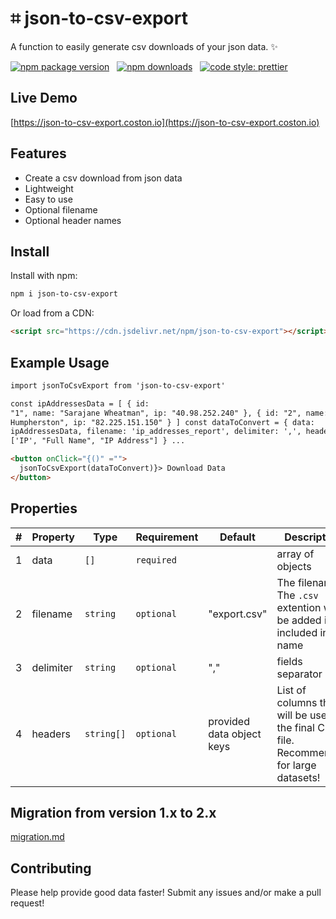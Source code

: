 # ⌗ json-to-csv-export

A function to easily generate csv downloads of your json data. ✨

[![npm package version](https://badge.fury.io/js/json-to-csv-export.svg)](https://www.npmjs.com/package/json-to-csv-export)
&nbsp;
[![npm downloads](https://img.shields.io/npm/dm/json-to-csv-export.svg)](https://www.npmjs.com/package/json-to-csv-export)
&nbsp;
[![code style: prettier](https://img.shields.io/badge/code_style-prettier-ff69b4.svg)](https://prettier.io)

## Live Demo

[https://json-to-csv-export.coston.io](https://json-to-csv-export.coston.io)

## Features

- Create a csv download from json data
- Lightweight
- Easy to use
- Optional filename
- Optional header names

## Install

Install with npm:

```sh
npm i json-to-csv-export
```

Or load from a CDN:

```html
<script src="https://cdn.jsdelivr.net/npm/json-to-csv-export"></script>
```

## Example Usage

```html
import jsonToCsvExport from 'json-to-csv-export'

const ipAddressesData = [ { id:
"1", name: "Sarajane Wheatman", ip: "40.98.252.240" }, { id: "2", name: "Linell
Humpherston", ip: "82.225.151.150" } ] const dataToConvert = { data:
ipAddressesData, filename: 'ip_addresses_report', delimiter: ',', headers:
['IP', "Full Name", "IP Address"] } ...

<button onClick="{()" ="">
  jsonToCsvExport(dataToConvert)}> Download Data
</button>
```

## Properties

| #   | Property  | Type       | Requirement | Default                   | Description                                                                              |
| --- | --------- | ---------- | ----------- | ------------------------- | ---------------------------------------------------------------------------------------- |
| 1   | data      | `[]`       | `required`  |                           | array of objects                                                                         |
| 2   | filename  | `string`   | `optional`  | "export.csv"              | The filename. The `.csv` extention will be added if not included in file name            |
| 3   | delimiter | `string`   | `optional`  | ","                       | fields separator                                                                         |
| 4   | headers   | `string[]` | `optional`  | provided data object keys | List of columns that will be used in the final CSV file. Recommended for large datasets! |

## Migration from version 1.x to 2.x

[migration.md](migration.md)

## Contributing

Please help provide good data faster! Submit any issues and/or make a pull request!
